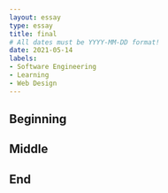 ```yaml
---
layout: essay
type: essay
title: final
# All dates must be YYYY-MM-DD format!
date: 2021-05-14
labels:
- Software Engineering
- Learning
- Web Design
---
```


## Beginning


## Middle


## End
